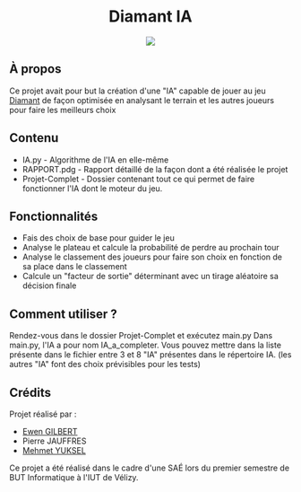 <div align="center">
  <h1>Diamant IA</h1>
  <a href="https://forthebadge.com"><img src="https://forthebadge.com/images/badges/made-with-python.svg"></a>
</div>

## À propos

Ce projet avait pour but la création d'une "IA" capable de jouer au jeu [Diamant](https://github.com/EwenDev/Projet-DIAMANT) de façon optimisée en analysant le terrain et les autres joueurs pour faire les meilleurs choix

## Contenu
- IA.py - Algorithme de l'IA en elle-même
- RAPPORT.pdg - Rapport détaillé de la façon dont a été réalisée le projet
- Projet-Complet - Dossier contenant tout ce qui permet de faire fonctionner l'IA dont le moteur du jeu.

## Fonctionnalités
- Fais des choix de base pour guider le jeu
- Analyse le plateau et calcule la probabilité de perdre au prochain tour
- Analyse le classement des joueurs pour faire son choix en fonction de sa place dans le classement
- Calcule un "facteur de sortie" déterminant avec un tirage aléatoire sa décision finale

## Comment utiliser ?
Rendez-vous dans le dossier Projet-Complet et exécutez main.py
Dans main.py, l'IA a pour nom IA_a_completer. Vous pouvez mettre dans la liste présente dans le fichier entre 3 et 8 "IA" présentes dans le répertoire IA. (les autres "IA" font des choix prévisibles pour les tests)

## Crédits
Projet réalisé par :
- [Ewen GILBERT](https://github.com/EwenDev)
- Pierre JAUFFRES
- [Mehmet YUKSEL](https://github.com/MehmetYks)

Ce projet a été réalisé dans le cadre d'une SAÉ lors du premier semestre de BUT Informatique à l'IUT de Vélizy.